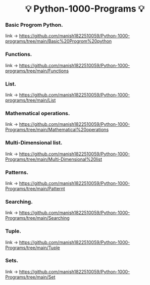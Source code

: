 ## <h1 align="center"> 💡 Python-1000-Programs 💡 </h1>
### Basic Progrom Python.
link ->  https://github.com/manish1822510059/Python-1000-programs/tree/main/Basic%20Progrom%20python
### Functions.
link ->  https://github.com/manish1822510059/Python-1000-programs/tree/main/Functions
### List.
link ->  https://github.com/manish1822510059/Python-1000-programs/tree/main/List
### Mathematical operations.
link ->  https://github.com/manish1822510059/Python-1000-Programs/tree/main/Mathematical%20operations
### Multi-Dimensional list.
link ->  https://github.com/manish1822510059/Python-1000-Programs/tree/main/Multi-Dimensional%20list
### Patterns.
link ->  https://github.com/manish1822510059/Python-1000-Programs/tree/main/Patternt
### Searching.
link ->  https://github.com/manish1822510059/Python-1000-Programs/tree/main/Searching
### Tuple.
link ->  https://github.com/manish1822510059/Python-1000-Programs/tree/main/Tuple
### Sets.
link ->  https://github.com/manish1822510059/Python-1000-Programs/tree/main/Set
